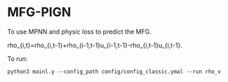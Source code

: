 # MFG-PIGN

To use MPNN and physic loss to predict the MFG.

rho_{i,t}=rho_{i,t-1}+rho_{i-1,t-1}u_{i-1,t-1}-rho_{i,t-1}u_{i,t-1}.


To run:

```
python3 mainl.y --config_path config/config_classic.ymal --run rho_v
```
